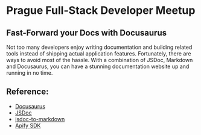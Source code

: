 # Prague Full-Stack Developer Meetup

## Fast-Forward your Docs with Docusaurus
Not too many developers enjoy writing documentation and building related tools
instead of shipping actual application features. Fortunately, there are ways
to avoid most of the hassle. With a combination of JSDoc, Markdown
and Docusaurus, you can have a stunning documentation website up and running in no time.

## Reference:

   * [Docusaurus](https://docusaurus.io/)
   * [JSDoc](http://usejsdoc.org/)
   * [jsdoc-to-markdown](https://github.com/jsdoc2md/jsdoc-to-markdown)
   * [Apify SDK](https://sdk.apify.com/)
